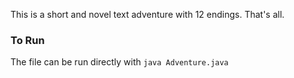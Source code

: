 This is a short and novel text adventure with 12 endings. That's all.

### To Run

The file can be run directly with `java Adventure.java`
